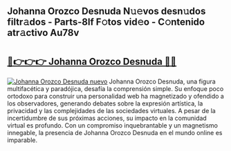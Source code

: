 ## Johanna Orozco Desnuda N𝚞𝚎vos desn𝚞dos filtr𝚊dos - Parts-8lf F𝚘tos vid𝚎o - C𝚘ntenido atr𝚊ctivo Au78v

# <h2><a href="http://mb8kcz.tromn.icu/?c=Johanna+Orozco+Desnuda">🔗👉👉👉 Johanna Orozco Desnuda 🔗🔗</a></h2>

[![Johanna Orozco Desnuda nuevo](https://i.imgur.com/pEAQMta.gif)](http://mb8kcz.tromn.icu/?c=Johanna+Orozco+Desnuda)
Johanna Orozco Desnuda, una figura multifacética y paradójica, desafía la comprensión simple. Su enfoque poco ortodoxo para construir una personalidad web ha magnetizado y ofendido a los observadores, generando debates sobre la expresión artística, la privacidad y las complejidades de las sociedades virtuales. A pesar de la incertidumbre de sus próximas acciones, su impacto en la comunidad virtual es profundo. Con un compromiso inquebrantable y un magnetismo innegable, la presencia de Johanna Orozco Desnuda en el mundo online es imparable.
